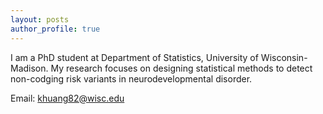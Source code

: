 ```yaml
---
layout: posts
author_profile: true
---
```



I am a PhD student at Department of Statistics, University of Wisconsin-Madison. My research focuses on designing statistical methods to detect non-codging risk variants in neurodevelopmental disorder.

Email: <khuang82@wisc.edu>
